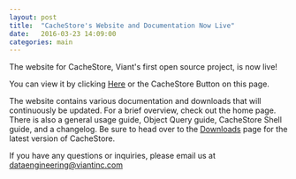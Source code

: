 ```yaml
---
layout: post
title:  "CacheStore's Website and Documentation Now Live"
date:   2016-03-23 14:09:00
categories: main
---
```


The website for CacheStore, Viant's first open source project, is now live!

You can view it by clicking [Here][website] or the CacheStore Button on this page.

The website contains various documentation and downloads that will continuously be updated. For a brief overview, check out the home page. There is also a general usage guide, Object Query guide, CacheStore Shell guide, and a changelog. Be sure to head over to the [Downloads][downloads] page for the latest version of CacheStore.

If you have any questions or inquiries, please email us at dataengineering@viantinc.com


[website]: http://viant.github.io/CacheStore/
[downloads]: http://viant.github.io/CacheStore/Downloads.html